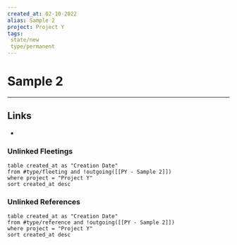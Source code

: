 ```yaml
---
created_at: 02-10-2022
alias: Sample 2
project: Project Y
tags: 
 state/new
 type/permanent
---
```


# Sample 2





---
## Links
- 

### Unlinked Fleetings
```dataview
table created_at as "Creation Date"
from #type/fleeting and !outgoing([[PY - Sample 2]])
where project = "Project Y"
sort created_at desc
```
### Unlinked References
```dataview
table created_at as "Creation Date"
from #type/reference and !outgoing([[PY - Sample 2]])
where project = "Project Y"
sort created_at desc
```